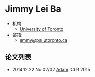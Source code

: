 # Jimmy Lei Ba

- 机构
  - [University of Toronto](../Institutions/University_of_Toronto_加拿大多伦多大学.md)
- 邮箱:
  - <jimmy@psi.utoronto.ca>

## 论文列表

- 2014.12.22 No.02/02 [Adam](../Modules/Optim/2014.12.22_Adam.md) ICLR 2015